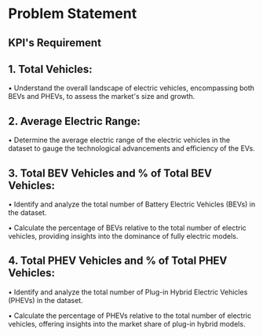 <!DOCTYPE html>
<html lang="en">

<body>
    <h1>Problem Statement</h1>
    <h2 class="highlight">KPI's Requirement</h2>
    <h2>1. Total Vehicles:</h2>
    <p>• Understand the overall landscape of electric vehicles, encompassing both BEVs and PHEVs, to assess the market's size and growth.</p>
    <h2>2. Average Electric Range:</h2>
    <p>• Determine the average electric range of the electric vehicles in the dataset to gauge the technological advancements and efficiency of the EVs.</p>
    <h2>3. Total BEV Vehicles and % of Total BEV Vehicles:</h2>
    <p>• Identify and analyze the total number of Battery Electric Vehicles (BEVs) in the dataset.</p>
    <p>• Calculate the percentage of BEVs relative to the total number of electric vehicles, providing insights into the dominance of fully electric models.</p>
    <h2>4. Total PHEV Vehicles and % of Total PHEV Vehicles:</h2>
    <p>• Identify and analyze the total number of Plug-in Hybrid Electric Vehicles (PHEVs) in the dataset.</p>
    <p>• Calculate the percentage of PHEVs relative to the total number of electric vehicles, offering insights into the market share of plug-in hybrid models.</p>
</body>
</html>
